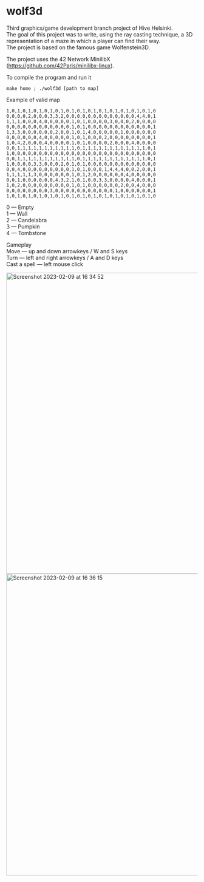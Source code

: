 # wolf3d
Third graphics/game development branch project of Hive Helsinki. </br>
The goal of this project was to write, using the ray casting technique, a 3D representation of a maze in which a player can find their way.</br>
The project is based on the famous game Wolfenstein3D.

The project uses the 42 Network MinilibX (https://github.com/42Paris/minilibx-linux).

To compile the program and run it
```
make home ; ./wolf3d [path to map]
```
Example of valid map
```
1,0,1,0,1,0,1,0,1,0,1,0,1,0,1,0,1,0,1,0,1,0,1,0,1,0,1,0
0,0,0,0,2,0,0,0,3,3,2,0,0,0,0,0,0,0,0,0,0,0,0,0,4,4,0,1
1,1,1,0,0,0,4,0,0,0,0,0,1,0,1,0,0,0,0,3,0,0,0,2,0,0,0,0
0,0,0,0,0,0,0,0,0,0,0,0,1,0,1,0,0,0,0,0,0,0,0,0,0,0,0,1
1,3,3,0,0,0,0,0,0,2,0,0,1,0,1,4,0,0,0,0,0,1,0,0,0,0,0,0
0,0,0,0,0,0,4,0,0,0,0,0,1,0,1,0,0,0,2,0,0,0,0,0,0,0,0,1
1,0,4,2,0,0,0,4,0,0,0,0,1,0,1,0,0,0,0,2,0,0,0,4,0,0,0,0
0,0,1,1,1,1,1,1,1,1,1,1,1,0,1,1,1,1,1,1,1,1,1,1,1,1,0,1
1,0,0,0,0,0,0,0,0,0,0,0,0,0,0,0,0,0,0,0,0,0,0,0,0,0,0,0
0,0,1,1,1,1,1,1,1,1,1,1,1,0,1,1,1,1,1,1,1,1,1,1,1,1,0,1
1,0,0,0,0,3,3,0,0,0,2,0,1,0,1,0,0,0,0,0,0,0,0,0,0,0,0,0
0,0,4,0,0,0,0,0,0,0,0,0,1,0,1,0,0,0,1,4,4,4,0,0,2,0,0,1
1,1,1,1,1,3,0,0,0,0,0,0,1,0,1,2,0,0,0,0,0,0,4,0,0,0,0,0
0,0,1,0,0,0,0,0,0,4,3,2,1,0,1,0,0,3,3,0,0,0,0,4,0,0,0,1
1,0,2,0,0,0,0,0,0,0,0,0,1,0,1,0,0,0,0,0,0,2,0,0,4,0,0,0
0,0,0,0,0,0,0,0,3,0,0,0,0,0,0,0,0,0,0,0,1,0,0,0,0,0,0,1
1,0,1,0,1,0,1,0,1,0,1,0,1,0,1,0,1,0,1,0,1,0,1,0,1,0,1,0
```
0 — Empty </br>
1 — Wall </br>
2 — Candelabra </br>
3 — Pumpkin </br>
4 — Tombstone 

Gameplay </br>
Move — up and down arrowkeys / W and S keys</br>
Turn — left and right arrowkeys / A and D keys</br>
Cast a spell — left mouse click

<img width="793" alt="Screenshot 2023-02-09 at 16 34 52" src="https://user-images.githubusercontent.com/95386916/217900926-66152f2c-c68d-41f5-ae50-7661d4085355.png">
<img width="795" alt="Screenshot 2023-02-09 at 16 36 15" src="https://user-images.githubusercontent.com/95386916/217900969-3a3c3127-85a6-4268-8b62-0bb09f482b6a.png">
